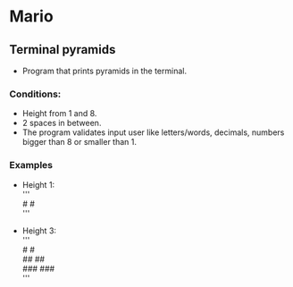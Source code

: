 # Mario  
## Terminal pyramids  

* Program that prints pyramids in the terminal.  

### Conditions:  
* Height from 1 and 8.  
* 2 spaces in between.  
* The program validates input user like letters/words, decimals, numbers  
bigger than 8 or smaller than 1.  

### Examples  

* Height 1:    
'''  
\#  \#  
'''

* Height 3:  
'''  
   \#  \#  
  \##  \##  
 \###  \###  
 '''
